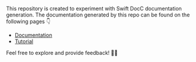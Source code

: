 This repository is created to experiment with Swift DocC documentation generation. The documentation generated by this repo can be found on the following pages 👇

- [Documentation](https://info.alimrtt.com/DoccNotes/documentation/doccnotes)
- [Tutorial](https://info.alimrtt.com/DoccNotes/tutorials/filetemplates-toc)

Feel free to explore and provide feedback! 🤙🤙
